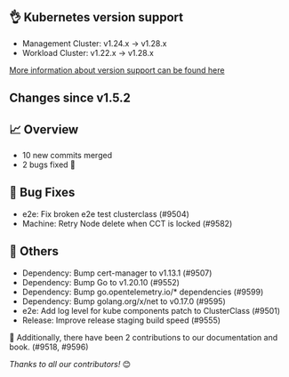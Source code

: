 ## 👌 Kubernetes version support

- Management Cluster: v1.24.x -> v1.28.x
- Workload Cluster: v1.22.x -> v1.28.x

[More information about version support can be found here](https://cluster-api.sigs.k8s.io/reference/versions.html)

## Changes since v1.5.2
## :chart_with_upwards_trend: Overview
- 10 new commits merged
- 2 bugs fixed 🐛

## :bug: Bug Fixes
- e2e: Fix broken e2e test clusterclass (#9504)
- Machine: Retry Node delete when CCT is locked (#9582)

## :seedling: Others
- Dependency: Bump cert-manager to v1.13.1 (#9507)
- Dependency: Bump Go to v1.20.10 (#9552)
- Dependency: Bump go.opentelemetry.io/* dependencies (#9599)
- Dependency: Bump golang.org/x/net to v0.17.0 (#9595)
- e2e: Add log level for kube components patch to ClusterClass (#9501)
- Release: Improve release staging build speed (#9555)

:book: Additionally, there have been 2 contributions to our documentation and book. (#9518, #9596) 


_Thanks to all our contributors!_ 😊
